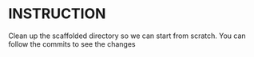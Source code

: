 # INSTRUCTION

Clean up the scaffolded directory so we can start from scratch. You can follow the commits to see the changes
